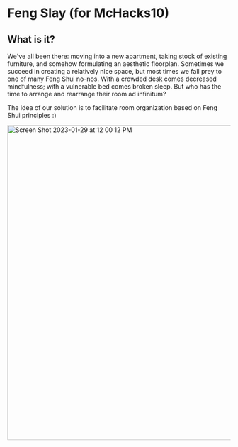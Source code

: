 # Feng Slay (for McHacks10)

## What is it?
We've all been there: moving into a new apartment, taking stock of existing furniture, and somehow formulating an aesthetic floorplan. Sometimes we succeed in creating a relatively nice space, but most times we fall prey to one of many Feng Shui no-nos. With a crowded desk comes decreased mindfulness; with a vulnerable bed comes broken sleep. But who has the time to arrange and rearrange their room ad infinitum?

The idea of our solution is to facilitate room organization based on Feng Shui principles :)

<img width="710" alt="Screen Shot 2023-01-29 at 12 00 12 PM" src="https://user-images.githubusercontent.com/68522912/215342926-044dbcfb-7da6-4cc8-8eba-f746fd257a21.png">
